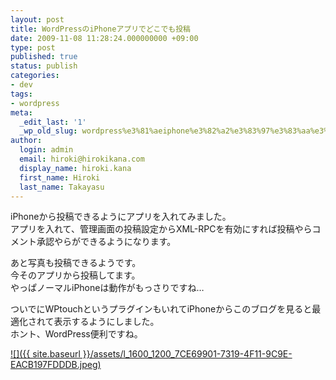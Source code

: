 ```yaml
---
layout: post
title: WordPressのiPhoneアプリでどこでも投稿
date: 2009-11-08 11:28:24.000000000 +09:00
type: post
published: true
status: publish
categories:
- dev
tags:
- wordpress
meta:
  _edit_last: '1'
  _wp_old_slug: wordpress%e3%81%aeiphone%e3%82%a2%e3%83%97%e3%83%aa%e3%81%a7%e3%81%a9%e3%81%93%e3%81%a7%e3%82%82%e6%8a%95%e7%a8%bf
author:
  login: admin
  email: hiroki@hirokikana.com
  display_name: hiroki.kana
  first_name: Hiroki
  last_name: Takayasu
---
```

iPhoneから投稿できるようにアプリを入れてみました。  
アプリを入れて、管理画面の投稿設定からXML-RPCを有効にすれば投稿やらコメント承認やらができるようになります。

あと写真も投稿できるようです。  
今そのアプリから投稿してます。  
やっぱノーマルiPhoneは動作がもっさりですね…

ついでにWPtouchというプラグインもいれてiPhoneからこのブログを見ると最適化されて表示するようにしました。  
ホント、WordPress便利ですね。

[![]({{ site.baseurl }}/assets/l_1600_1200_7CE69901-7319-4F11-9C9E-EACB197FDDDB.jpeg)](http://blog.hirokikana.com/wp-content/uploads/2009/11/l_1600_1200_7CE69901-7319-4F11-9C9E-EACB197FDDDB.jpeg)
